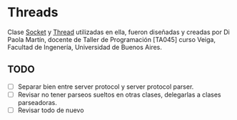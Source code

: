 # Threads

Clase [Socket](https://github.com/eldipa/hands-on-sockets-in-cpp) y [Thread](https://github.com/eldipa/hands-on-threads) utilizadas en ella, fueron diseñadas y creadas por Di Paola Martín, docente de Taller de Programación [TA045] curso Veiga, Facultad de Ingenería, Universidad de Buenos Aires.

## TODO

- [ ] Separar bien entre server protocol y server protocol parser.
- [ ] Revisar no tener parseos sueltos en otras clases, delegarlas a clases parseadoras.
- [ ] Revisar todo de nuevo